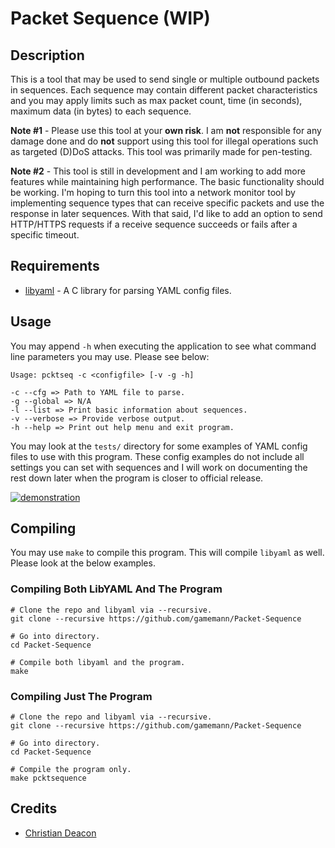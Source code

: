 # Packet Sequence (WIP)
## Description
This is a tool that may be used to send single or multiple outbound packets in sequences. Each sequence may contain different packet characteristics and you may apply limits such as max packet count, time (in seconds), maximum data (in bytes) to each sequence.

**Note #1** - Please use this tool at your **own risk**. I am **not** responsible for any damage done and do **not** support using this tool for illegal operations such as targeted (D)DoS attacks. This tool was primarily made for pen-testing.

**Note #2** - This tool is still in development and I am working to add more features while maintaining high performance. The basic functionality should be working. I'm hoping to turn this tool into a network monitor tool by implementing sequence types that can receive specific packets and use the response in later sequences. With that said, I'd like to add an option to send HTTP/HTTPS requests if a receive sequence succeeds or fails after a specific timeout.

## Requirements
* [libyaml](https://github.com/yaml/libyaml) - A C library for parsing YAML config files.

## Usage
You may append `-h` when executing the application to see what command line parameters you may use. Please see below:

```
Usage: pcktseq -c <configfile> [-v -g -h]

-c --cfg => Path to YAML file to parse.
-g --global => N/A
-l --list => Print basic information about sequences.
-v --verbose => Provide verbose output.
-h --help => Print out help menu and exit program.
```

You may look at the `tests/` directory for some examples of YAML config files to use with this program. These config examples do not include all settings you can set with sequences and I will work on documenting the rest down later when the program is closer to official release.

[![demonstration](https://g.gflclan.com/3536-11-02-2020-0v94za6v.png)](https://www.youtube.com/watch?v=pLg_WMqwgzg)

## Compiling
You may use `make` to compile this program. This will compile `libyaml` as well. Please look at the below examples.

### Compiling Both LibYAML And The Program
```
# Clone the repo and libyaml via --recursive.
git clone --recursive https://github.com/gamemann/Packet-Sequence

# Go into directory.
cd Packet-Sequence

# Compile both libyaml and the program.
make
```

### Compiling Just The Program
```
# Clone the repo and libyaml via --recursive.
git clone --recursive https://github.com/gamemann/Packet-Sequence

# Go into directory.
cd Packet-Sequence

# Compile the program only.
make pcktsequence
```

## Credits
* [Christian Deacon](https://github.com/gamemann)